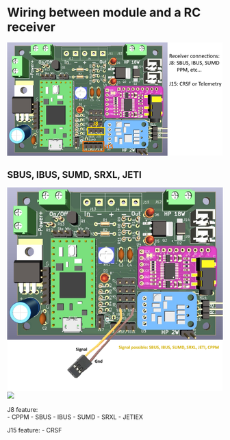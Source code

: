 # Wiring between module and a RC receiver
![](https://github.com/pierrotm777/SoundModule_Teensy4.0-version/blob/main/Wiring_SBUS_CRSF_Telemetry.png)  

## SBUS, IBUS, SUMD, SRXL, JETI
![](https://github.com/pierrotm777/SoundModule_Teensy4.0-version/blob/main/Receiver_SBUS.png)  
![](https://github.com/pierrotm777/SoundModule_Teensy4.0-version/blob/main/Receiver_CRSF.png)  

J8 feature:  
	- CPPM
	- SBUS
	- IBUS
	- SUMD
	- SRXL
	- JETIEX

J15 feature:
	- CRSF
